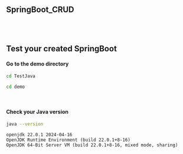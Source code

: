 ## SpringBoot_CRUD
<br/><br/>

## Test your created SpringBoot

#### Go to the demo directory
```bash
cd TestJava
```
```bash
cd demo
```

<br/>

#### Check your Java version
```bash
java --version
```
```
openjdk 22.0.1 2024-04-16
OpenJDK Runtime Environment (build 22.0.1+8-16)
OpenJDK 64-Bit Server VM (build 22.0.1+8-16, mixed mode, sharing)
```
